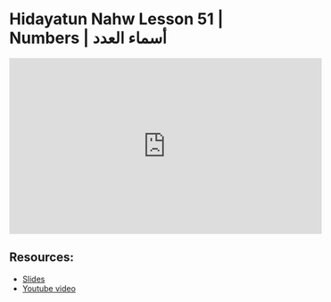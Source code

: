 # Hidayatun Nahw Lesson 51 | Numbers | أسماء العدد 

<iframe width="560" height="315" src="https://www.youtube-nocookie.com/embed/_RD2Hs_KXsU?start=0" frameborder="0" allow="accelerometer; autoplay; encrypted-media; gyroscope; picture-in-picture" allowfullscreen="allowfullscreen"></iframe><BR>



## Resources:
- [Slides](https://github.com/arshare/resources_balagha_pdfs)
- [Youtube video](https://www.youtube.com/watch?v=_RD2Hs_KXsU&list=PLzn0qdi6JpdtdAyaM2yvvY1Yk9i4EpLHD&index=112)
